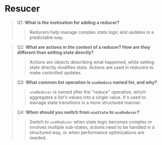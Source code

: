 # Resucer

> Q1: **What is the motivation for adding a reducer?**
   >> Reducers help manage complex state logic and updates in a predictable way.

> Q2: **What are actions in the context of a reducer? How are they different than setting state directly?**
   >> Actions are objects describing what happened, while setting state directly modifies state. Actions are used in reducers to make controlled updates.

> Q3: **What common list operation is `useReduce` named for, and why?**
   >> `useReducer` is named after the "reduce" operation, which aggregates a list's values into a single value. It's used to manage state transitions in a more structured manner.

> Q4: **When should you switch from `useState` to `useReducer`?**
   >> Switch to `useReducer` when state logic becomes complex or involves multiple sub-states, actions need to be handled in a structured way, or when performance optimizations are needed.